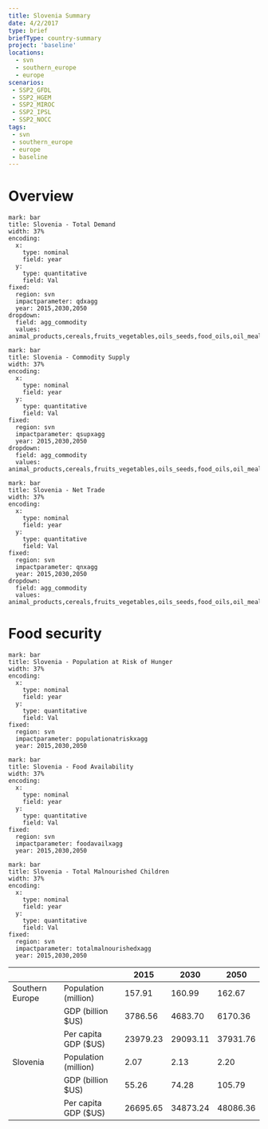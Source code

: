 ```yaml
---
title: Slovenia Summary
date: 4/2/2017
type: brief
briefType: country-summary
project: 'baseline'
locations:
  - svn
  - southern_europe
  - europe
scenarios:
 - SSP2_GFDL
 - SSP2_HGEM
 - SSP2_MIROC
 - SSP2_IPSL
 - SSP2_NOCC
tags:
 - svn
 - southern_europe
 - europe
 - baseline
---
```

# Overview 

```chart
mark: bar
title: Slovenia - Total Demand
width: 37%
encoding:
  x:
    type: nominal
    field: year
  y:
    type: quantitative
    field: Val
fixed:
  region: svn
  impactparameter: qdxagg
  year: 2015,2030,2050
dropdown:
  field: agg_commodity
  values: animal_products,cereals,fruits_vegetables,oils_seeds,food_oils,oil_meals,other,pulses,roots_tubers,sugar
```

```chart
mark: bar
title: Slovenia - Commodity Supply
width: 37%
encoding:
  x:
    type: nominal
    field: year
  y:
    type: quantitative
    field: Val
fixed:
  region: svn
  impactparameter: qsupxagg
  year: 2015,2030,2050
dropdown:
  field: agg_commodity
  values: animal_products,cereals,fruits_vegetables,oils_seeds,food_oils,oil_meals,other,pulses,roots_tubers,sugar
```

```chart
mark: bar
title: Slovenia - Net Trade
width: 37%
encoding:
  x:
    type: nominal
    field: year
  y:
    type: quantitative
    field: Val
fixed:
  region: svn
  impactparameter: qnxagg
  year: 2015,2030,2050
dropdown:
  field: agg_commodity
  values: animal_products,cereals,fruits_vegetables,oils_seeds,food_oils,oil_meals,other,pulses,roots_tubers,sugar
```

# Food security

```chart
mark: bar
title: Slovenia - Population at Risk of Hunger
width: 37%
encoding:
  x:
    type: nominal
    field: year
  y:
    type: quantitative
    field: Val
fixed:
  region: svn
  impactparameter: populationatriskxagg
  year: 2015,2030,2050
```

```chart
mark: bar
title: Slovenia - Food Availability
width: 37%
encoding:
  x:
    type: nominal
    field: year
  y:
    type: quantitative
    field: Val
fixed:
  region: svn
  impactparameter: foodavailxagg
  year: 2015,2030,2050
```

```chart
mark: bar
title: Slovenia - Total Malnourished Children
width: 37%
encoding:
  x:
    type: nominal
    field: year
  y:
    type: quantitative
    field: Val
fixed:
  region: svn
  impactparameter: totalmalnourishedxagg
  year: 2015,2030,2050
```

|   |   | 2015 | 2030 | 2050 |
|---|---|---|---|---|
| Southern Europe | Population (million) | 157.91 | 160.99 | 162.67 |
|  | GDP (billion $US) | 3786.56 | 4683.70 | 6170.36 |
|  | Per capita GDP ($US) | 23979.23 | 29093.11 | 37931.76 |
| Slovenia | Population (million) | 2.07 | 2.13 | 2.20 |
|  | GDP (billion $US) | 55.26 | 74.28 | 105.79 |
|  | Per capita GDP ($US) | 26695.65| 34873.24| 48086.36|